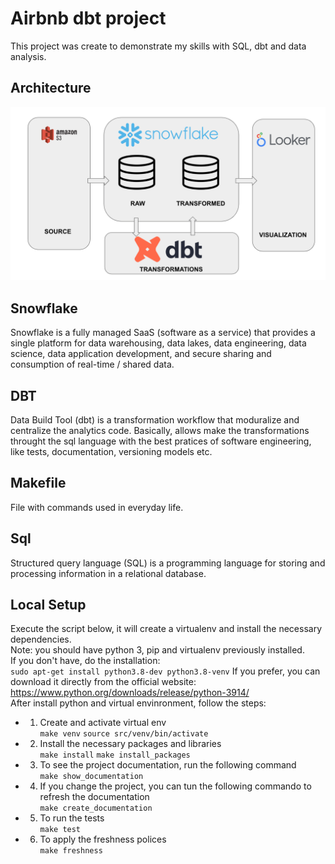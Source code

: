 # Airbnb dbt project
This project was create to demonstrate my skills with SQL, dbt and data analysis.

## Architecture
![architecture](assets/architecture.png)

## Snowflake
Snowflake is a fully managed SaaS (software as a service) that provides a single platform for data warehousing, data lakes, data engineering, data science, data application development, and secure sharing and consumption of real-time / shared data.

## DBT
Data Build Tool (dbt) is a transformation workflow that moduralize and centralize the analytics code. Basically, allows make the transformations throught the sql language with the best pratices of software engineering, like tests, documentation, versioning models etc.

## Makefile
File with commands used in everyday life.

## Sql
Structured query language (SQL) is a programming language for storing and processing information in a relational database.

## Local Setup
Execute the script below, it will create a virtualenv and install the necessary dependencies.<br>
Note: you should have python 3, pip and virtualenv previously installed.<br>
If you don't have, do the installation:<br>
`sudo apt-get install python3.8-dev python3.8-venv`
If you prefer, you can download it directly from the official website:<br>
https://www.python.org/downloads/release/python-3914/
<br>
After install python and virtual envinronment, follow the steps:<br>

* 1. Create and activate virtual env<br>
`make venv`
`source src/venv/bin/activate`

* 2. Install the necessary packages and libraries<br>
`make install`
`make install_packages`

* 3. To see the project documentation, run the following command<br>
`make show_documentation`

* 4. If you change the project, you can tun the following commando to refresh the documentation<br>
`make create_documentation`

* 5. To run the tests<br>
`make test`

* 6. To apply the freshness polices<br>
`make freshness`
